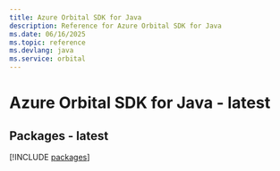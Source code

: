 ```yaml
---
title: Azure Orbital SDK for Java
description: Reference for Azure Orbital SDK for Java
ms.date: 06/16/2025
ms.topic: reference
ms.devlang: java
ms.service: orbital
---
```

# Azure Orbital SDK for Java - latest
## Packages - latest
[!INCLUDE [packages](orbital-index.md)]